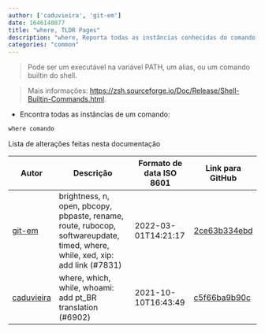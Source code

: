 ```yaml
---
author: ['caduvieira', 'git-em']
date: 1646140877
title: "where, TLDR Pages"
description: "where, Reporta todas as instâncias conhecidas do comando."
categories: "common"
---
```

> Pode ser um executável na variável PATH, um alias, ou um comando builtin do shell.

> Mais informações: <https://zsh.sourceforge.io/Doc/Release/Shell-Builtin-Commands.html>.

- Encontra todas as instâncias de um comando:

```bash
where comando
```
Lista de alterações feitas nesta documentação


Autor | Descrição | Formato de data ISO 8601 | Link para GitHub
------|-----|-----|-----
[git-em](mailto:56173216+git-em@users.noreply.github.com) | brightness, n, open, pbcopy, pbpaste, rename, route, rubocop, softwareupdate, timed, where, while, xed, xip: add link (#7831) | 2022-03-01T14:21:17 | [2ce63b334ebd](https://github.com/tldr-pages/tldr/commit/2ce63b334ebd26bb9e46be904fcc19884974e397)
[caduvieira](mailto:3831408+caduvieira@users.noreply.github.com) | where, which, while, whoami: add pt_BR translation (#6902) | 2021-10-10T16:43:49 | [c5f66ba9b90c](https://github.com/tldr-pages/tldr/commit/c5f66ba9b90c9ac5b595930d20f31734234e5bb4)


